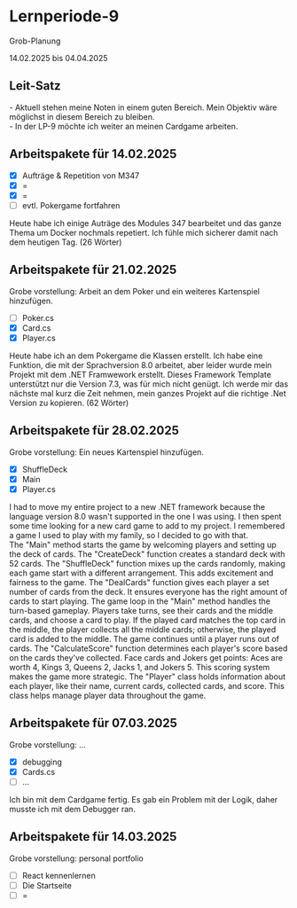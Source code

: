 # Lernperiode-9
Grob-Planung

14.02.2025 bis 04.04.2025

## Leit-Satz

*-* Aktuell stehen meine Noten in einem guten Bereich. Mein Objektiv wäre möglichst in diesem Bereich zu bleiben. </br>
*-* In der LP-9 möchte ich weiter an meinen Cardgame arbeiten.

## Arbeitspakete für 14.02.2025

- [x] Aufträge & Repetition von M347
- [x] =
- [x] =
- [ ] evtl. Pokergame fortfahren

Heute habe ich einige Auträge des Modules 347 bearbeitet und das ganze Thema um Docker nochmals repetiert. Ich fühle mich sicherer damit nach dem heutigen Tag. (26 Wörter)

## Arbeitspakete für 21.02.2025

Grobe vorstellung: Arbeit an dem Poker und ein weiteres Kartenspiel hinzufügen.

- [ ] Poker.cs
- [x] Card.cs
- [x] Player.cs

Heute habe ich an dem Pokergame die Klassen erstellt. Ich habe eine Funktion, die mit der Sprachversion 8.0 arbeitet, aber leider wurde mein Projekt mit dem .NET Framwework erstellt. Dieses Framework Template unterstützt nur die Version 7.3, was für mich nicht genügt. Ich werde mir das nächste mal kurz die Zeit nehmen, mein ganzes Projekt auf die richtige .Net Version zu kopieren. (62 Wörter)

## Arbeitspakete für 28.02.2025

Grobe vorstellung: Ein neues Kartenspiel hinzufügen.

- [x] ShuffleDeck 
- [x] Main
- [x] Player.cs

I had to move my entire project to a new .NET framework because the language version 8.0 wasn't supported in the one I was using. I then spent some time looking for a new card game to add to my project. I remembered a game I used to play with my family, so I decided to go with that. </br>
The "Main" method starts the game by welcoming players and setting up the deck of cards. The "CreateDeck" function creates a standard deck with 52 cards.
The "ShuffleDeck" function mixes up the cards randomly, making each game start with a different arrangement. This adds excitement and fairness to the game.
The "DealCards" function gives each player a set number of cards from the deck. It ensures everyone has the right amount of cards to start playing.
The game loop in the "Main" method handles the turn-based gameplay. Players take turns, see their cards and the middle cards, and choose a card to play. If the played card matches the top card in the middle, the player collects all the middle cards; otherwise, the played card is added to the middle. The game continues until a player runs out of cards.
The "CalculateScore" function determines each player's score based on the cards they've collected. Face cards and Jokers get points: Aces are worth 4, Kings 3, Queens 2, Jacks 1, and Jokers 5. This scoring system makes the game more strategic.
The "Player" class holds information about each player, like their name, current cards, collected cards, and score. This class helps manage player data throughout the game.

## Arbeitspakete für 07.03.2025

Grobe vorstellung: ...

- [x] debugging
- [x] Cards.cs
- [ ] ...

Ich bin mit dem Cardgame fertig. Es gab ein Problem mit der Logik, daher musste ich mit dem Debugger ran. 

## Arbeitspakete für 14.03.2025

Grobe vorstellung: personal portfolio

- [ ] React kennenlernen
- [ ] Die Startseite
- [ ] =
